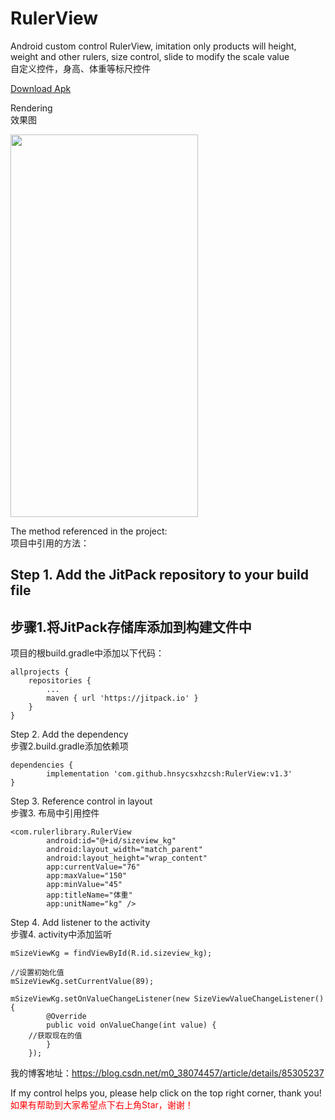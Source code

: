 # RulerView
Android custom control RulerView, imitation only products will height, weight and other rulers, size control, slide to modify the scale value</br>
自定义控件，身高、体重等标尺控件

<a href="https://github.com/hnsycsxhzcsh/RulerView/blob/master/myres/rulerview.apk">Download Apk</a>

Rendering</br>
效果图

<img src="https://github.com/hnsycsxhzcsh/RulerView/blob/master/myres/rulerview.gif" width="300" height="612">

The method referenced in the project:</br>
项目中引用的方法：

## Step 1. Add the JitPack repository to your build file </br>
## 步骤1.将JitPack存储库添加到构建文件中</br>
项目的根build.gradle中添加以下代码：

	allprojects {
		repositories {
			...
			maven { url 'https://jitpack.io' }
		}
	}

Step 2. Add the dependency</br>
步骤2.build.gradle添加依赖项

	dependencies {
	        implementation 'com.github.hnsycsxhzcsh:RulerView:v1.3'
	}

Step 3. Reference control in layout</br>
步骤3. 布局中引用控件

  	<com.rulerlibrary.RulerView
        	android:id="@+id/sizeview_kg"
        	android:layout_width="match_parent"
        	android:layout_height="wrap_content"
        	app:currentValue="76"
        	app:maxValue="150"
        	app:minValue="45"
        	app:titleName="体重"
        	app:unitName="kg" />
		
Step 4. Add listener to the activity</br>
步骤4. activity中添加监听
  
  	mSizeViewKg = findViewById(R.id.sizeview_kg);
	
	//设置初始化值
	mSizeViewKg.setCurrentValue(89);

	mSizeViewKg.setOnValueChangeListener(new SizeViewValueChangeListener() {
            @Override
            public void onValueChange(int value) {
		//获取现在的值
            }
        });
	
我的博客地址：https://blog.csdn.net/m0_38074457/article/details/85305237

If my control helps you, please help click on the top right corner, thank you!</br>
<font color="#FF0000">如果有帮助到大家希望点下右上角Star，谢谢！</font>


